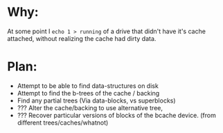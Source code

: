 # Why:
At some point I `echo 1 > running` of a drive that didn't have it's cache attached, without realizing the cache had dirty data.
# Plan:
 * Attempt to be able to find data-structures on disk
 * Attempt to find the b-trees of the cache / backing
 * Find any partial trees (Via data-blocks, vs superblocks)
 * ??? Alter the cache/backing to use alternative tree,
 * ??? Recover particular versions of blocks of the bcache device. (from different trees/caches/whatnot)



